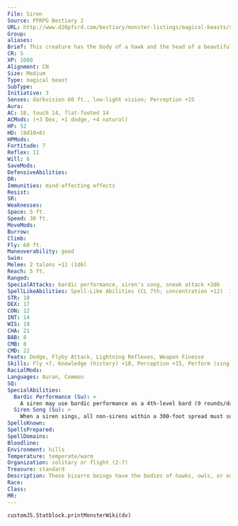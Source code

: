 ```yaml
---
File: Siren
Source: PFRPG Bestiary 2
URL: http://www.d20pfsrd.com/bestiary/monster-listings/magical-beasts/siren
Group: 
aliases: 
Brief: This creature has the body of a hawk and the head of a beautiful woman with long, shining hair.
CR: 5
XP: 1600
Alignment: CN
Size: Medium
Type: magical beast
SubType: 
Initiative: 3
Senses: darkvision 60 ft., low-light vision; Perception +15
Aura: 
AC: 18, touch 14, flat-footed 14
ACMods: (+3 Dex, +1 dodge, +4 natural)
HP: 52
HD: (8d10+8)
HPMods: 
Fortitude: 7
Reflex: 11
Will: 6
SaveMods: 
DefensiveAbilities: 
DR: 
Immunities: mind-affecting effects
Resist: 
SR: 
Weaknesses: 
Space: 5 ft.
Speed: 30 ft.
MoveMods: 
Burrow: 
Climb: 
Fly: 60 ft.
Maneuverability: good
Swim: 
Melee: 2 talons +11 (1d6)
Reach: 5 ft.
Ranged: 
SpecialAttacks: bardic performance, siren's song, sneak attack +2d6
SpellLikeAbilities: Spell-Like Abilities (CL 7th; concentration +12)  3/day-cause fear (DC 16), charm person (DC 16), deep slumber (DC 18), shout (DC 19)
STR: 10
DEX: 17
CON: 12
INT: 14
WIS: 19
CHA: 21
BAB: 8
CMB: 8
CMD: 22
Feats: Dodge, Flyby Attack, Lightning Reflexes, Weapon Finesse
Skills: Fly +7, Knowledge (history) +10, Perception +15, Perform (sing) +13, Stealth +14
RacialMods: 
Languages: Auran, Common
SQ: 
SpecialAbilities:
  Bardic Performance (Su): >
    A siren may use bardic performance as a 4th-level bard (9 rounds/day), and can use countersong, distraction, fascinate, inspire competence, and inspire courage. Levels in the bard class stack with this ability.
  Siren Song (Su): >
    When a siren sings, all non-sirens within a 300-foot spread must succeed on a DC 19 Will save or become enthralled (see below). The effect depends on the type of song the siren chooses, and continues for as long as the siren sings and for 1 round thereafter. A creature that successfully saves cannot be affected again by any of that siren's songs for 1 hour. These are sonic, mind-affecting effects. The save DC is Charisma-based. Enthralled creatures behave in one of the following four ways, which the siren chooses when she begins singing.  • Captivation: This functions exactly like a harpy's captivating song (Pathfinder RPG Bestiary 172).  • Fascination: Affected creatures are fascinated.  • Obsession: An obsessed victim becomes defensive of the siren and does all he can to prevent harm from coming to her, going so far as attacking his allies in her defense.  The victim is not controlled by the siren, but views her as a cherished ally. This is a charm effect.  • Slumber: The victim immediately falls asleep, rendering the creature helpless. While the siren is singing, no noise will wake the sleeping creature, though slapping or wounding him does. The creature continues sleeping for 1d4 minutes after the siren stops singing, but can be awakened by loud noises or any other normal method.
SpellsKnown: 
SpellsPrepared: 
SpellDomains: 
Bloodline: 
Environment: hills
Temperature: temperate/warm
Organization: solitary or flight (2-7)
Treasure: standard
Description: These bizarre beings have the bodies of hawks, owls, or eagles, but the heads of beautiful human women. Their faces typically ref lect the human ethnicity dominant in the area in which they lair, and they almost always bear a vibrant and youthful countenance.  All sirens are female and long-lived. The oldest known sirens haunt their territories for nearly a millennium, although most only live for a few hundred years. Sirens require male humanoids to mate, and several times per decade either capture or rescue bold or comely sailors who enter their territories. Stories abound of sirens dying- either through heartache or suicide-when sailors they attempted to lure overcame their compelling powers and escaped their grasps. Sirens always live near the sea, where their powerful voices can carry over the waves and attract the attention of unwary sailors who trespass near their isles.  A typical siren has a wing span of 8 feet, and weighs 120 pounds.
Race: 
Class: 
MR: 
---
```

```dataviewjs
customJS.Statblock.printMonsterWiki(dv)
```

